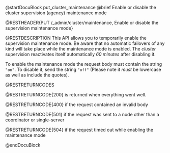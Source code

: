 
@startDocuBlock put_cluster_maintenance
@brief Enable or disable the cluster supervision (agency) maintenance mode

@RESTHEADER{PUT /_admin/cluster/maintenance, Enable or disable the supervision maintenance mode}

@RESTDESCRIPTION
This API allows you to temporarily enable the supervision maintenance mode. Be aware that no 
automatic failovers of any kind will take place while the maintenance mode is enabled.
The _cluster_ supervision reactivates itself automatically _60 minutes_ after disabling it.

To enable the maintenance mode the request body must contain the string `"on"`. To disable it, send the string
`"off"` (Please note it _must_ be lowercase as well as include the quotes).

@RESTRETURNCODES

@RESTRETURNCODE{200} is returned when everything went well.

@RESTRETURNCODE{400} if the request contained an invalid body

@RESTRETURNCODE{501} if the request was sent to a node other than a coordinator or single-server

@RESTRETURNCODE{504} if the request timed out while enabling the maintenance mode

@endDocuBlock
